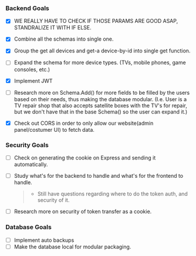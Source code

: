 ### Backend Goals

- [x] WE REALLY HAVE TO CHECK IF THOSE PARAMS ARE GOOD ASAP, STANDRALIZE IT WITH IF ELSE.
- [x] Combine all the schemas into single one.
- [x] Group the get all devices and get-a device-by-id into single get function.
- [ ] Expand the schema for more device types. (TVs, mobile phones, game consoles, etc.)
- [x] Implement JWT
- [ ] Research more on Schema.Add() for more fields to be filled by the users based on their needs, thus making the database modular.
      (I.e. User is a TV repair shop that also accepts satellite boxes with the TV's for repair, but we don't have that in the base Schema() so the user can expand it.)

- [x] Check out CORS in order to only allow our website(admin panel/costumer UI) to fetch data.

### Security Goals

- [ ] Check on generating the cookie on Express and sending it automatically.

- [ ] Study what's for the backend to handle and what's for the frontend to handle.

  > - Still have questions regarding where to do the token auth, and security of it.

- [ ] Research more on security of token transfer as a cookie.

### Database Goals

- [ ] Implement auto backups
- [ ] Make the database local for modular packaging.
